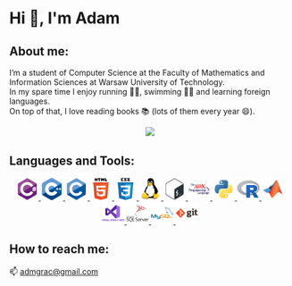# Hi 👋, I'm Adam 
## About me:
I’m a student of Computer Science at the Faculty of Mathematics and Information Sciences at Warsaw University of Technology. \
In my spare time I enjoy running 🏃‍♂️, swimming 🏊‍♂️ and learning foreign languages. \
On top of that, I love reading books 📚 (lots of them every year 😄).

<p align="center">
  <img src="https://github-readme-stats.vercel.app/api/top-langs/?username=adamgracikowski&langs_count=10&theme=dark&layout=compact&hide_border=false" />
</p>

<!--
## Leetcode:
![LeetCode Stats](https://leetcard.jacoblin.cool/_adgrac?theme=light&font=BenchNine)
-->

## Languages and Tools:

<div align="center">
<a href="https://en.wikipedia.org/wiki/C_Sharp_(programming_language)" target="_blank"> 
  <img src="https://raw.githubusercontent.com/devicons/devicon/master/icons/csharp/csharp-original.svg" alt="csharp" width="40" height="40"/>
</a>
<a href="https://en.wikipedia.org/wiki/C%2B%2B" target="_blank">
  <img src="https://raw.githubusercontent.com/devicons/devicon/master/icons/cplusplus/cplusplus-original.svg" alt="cplusplus" width="40" height="40"/> 
</a>
<a href="https://en.wikipedia.org/wiki/C_(programming_language)" target="_blank"> 
  <img src="https://raw.githubusercontent.com/devicons/devicon/master/icons/c/c-original.svg" alt="c" width="40" height="40"/> 
</a>
<a href="https://en.wikipedia.org/wiki/HTML" target="_blank"> 
  <img src="https://raw.githubusercontent.com/devicons/devicon/master/icons/html5/html5-original-wordmark.svg" alt="html5" width="40" height="40"/> 
</a> 
<a href="https://en.wikipedia.org/wiki/CSS" target="_blank"> 
  <img src="https://raw.githubusercontent.com/devicons/devicon/master/icons/css3/css3-original-wordmark.svg" alt="css3" width="40" height="40"/> 
</a>
<a href="https://en.wikipedia.org/wiki/Linux" target="_blank">
  <img src="https://raw.githubusercontent.com/devicons/devicon/master/icons/linux/linux-original.svg" alt="linux" width="40" height="40"/> 
</a>
<a href="https://en.wikipedia.org/wiki/Bash_(Unix_shell)" target="_blank">
  <img src="https://raw.githubusercontent.com/devicons/devicon/master/icons/bash/bash-original.svg" alt="bash" width="40" height="40"/> 
</a>
<a href="https://en.wikipedia.org/wiki/AWK" target="_blank">
  <img src="https://raw.githubusercontent.com/devicons/devicon/master/icons/awk/awk-original-wordmark.svg" alt="awk" width="40" height="40"/> 
</a>
<a href="https://www.python.org" target="_blank"> 
  <img src="https://raw.githubusercontent.com/devicons/devicon/master/icons/python/python-original.svg" alt="python" width="40" height="40"/> 
</a>
<a href="https://en.wikipedia.org/wiki/R_(programming_language)" target="_blank"> 
  <img src="https://raw.githubusercontent.com/devicons/devicon/master/icons/r/r-original.svg" alt="r" width="40" height="40"/> 
</a>
<a href="https://en.wikipedia.org/wiki/MATLAB" target="_blank"> 
  <img src="https://raw.githubusercontent.com/devicons/devicon/master/icons/matlab/matlab-original.svg" alt="matlab" width="40" height="40"/> 
</a>
<a href="https://en.wikipedia.org/wiki/Visual_Studio" target="_blank"> 
  <img src="https://raw.githubusercontent.com/devicons/devicon/master/icons/visualstudio/visualstudio-original-wordmark.svg" alt="visualstudio" width="40" height="40"/> 
</a>
<a href="https://en.wikipedia.org/wiki/Microsoft_SQL_Server" target="_blank"> 
  <img src="https://raw.githubusercontent.com/devicons/devicon/master/icons/microsoftsqlserver/microsoftsqlserver-original-wordmark.svg" alt="mssqlserver" width="40" height="40"/> 
</a>
<a href="https://en.wikipedia.org/wiki/MySQL" target="_blank"> 
  <img src="https://raw.githubusercontent.com/devicons/devicon/master/icons/mysql/mysql-original-wordmark.svg" alt="mysql" width="40" height="40"/> 
</a>
<a href="https://en.wikipedia.org/wiki/Git" target="_blank"> 
  <img src="https://raw.githubusercontent.com/devicons/devicon/master/icons/git/git-original-wordmark.svg" alt="git" width="40" height="40"/> 
</a>
</div>

## How to reach me:
📫  admgrac@gmail.com
<!--
<p align="center">
  <img style="width: 50%" src="readme-banner.gif" alt="README Banner"/>
</p>
-->
